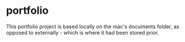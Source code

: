 # portfolio
This portfolio project is based locally on the mac's documents folder, as opposed to externally - which is where it had been stored prior.
